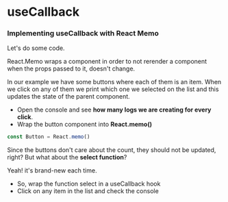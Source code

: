 # useCallback

### Implementing useCallback with React Memo 

Let's do some code.

React.Memo wraps a component in order to not rerender a component when the props passed to it, doesn't change.

In our example we have some buttons where each of them is an item. When we click on any of them we print which one we selected on the list and this updates the state of the parent component.

- Open the console and see **how many logs we are creating for every click**.
- Wrap the button component into **React.memo()**

```javascript
const Button = React.memo()
```
Since the buttons don't care about the count, they should not be updated, right? But what about the **select function**?

Yeah! it's brand-new each time.

- So, wrap the function select in a useCallback hook
- Click on any item in the list and check the console

